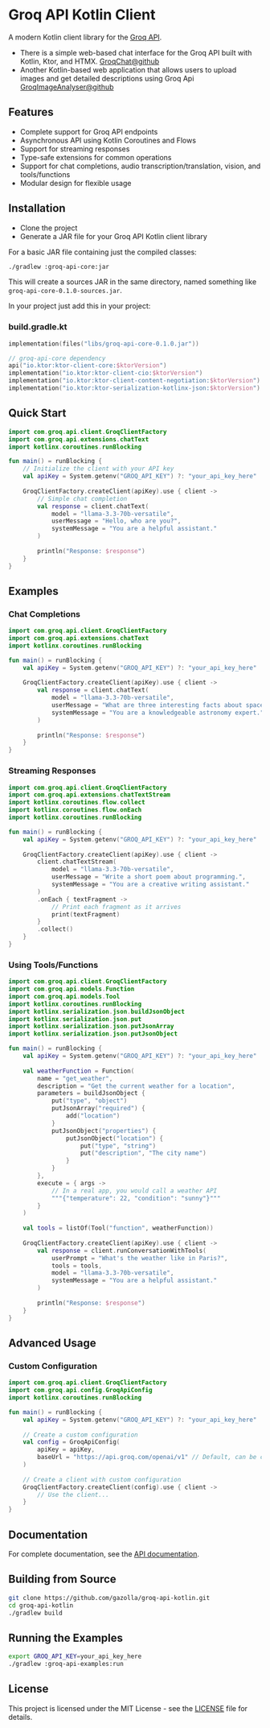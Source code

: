 # Groq API Kotlin Client

A modern Kotlin client library for the [Groq API](https://console.groq.com/docs).

- There is a simple web-based chat interface for the Groq API built with Kotlin, Ktor, and HTMX. [GroqChat@github](https://github.com/gazolla/GroqChat)
- Another Kotlin-based web application that allows users to upload images and get detailed descriptions using Groq Api [GroqImageAnalyser@github](https://github.com/gazolla/GroqImageAnalyser)
## Features

- Complete support for Groq API endpoints
- Asynchronous API using Kotlin Coroutines and Flows
- Support for streaming responses
- Type-safe extensions for common operations
- Support for chat completions, audio transcription/translation, vision, and tools/functions
- Modular design for flexible usage

## Installation

- Clone the project
- Generate a JAR file for your Groq API Kotlin client library

For a basic JAR file containing just the compiled classes:
```bash
./gradlew :groq-api-core:jar
```

This will create a sources JAR in the same directory, named something like `groq-api-core-0.1.0-sources.jar`.

In your project just add this in your project:
### build.gradle.kt
```kotlin
implementation(files("libs/groq-api-core-0.1.0.jar"))

// groq-api-core dependency
api("io.ktor:ktor-client-core:$ktorVersion")
implementation("io.ktor:ktor-client-cio:$ktorVersion")
implementation("io.ktor:ktor-client-content-negotiation:$ktorVersion")
implementation("io.ktor:ktor-serialization-kotlinx-json:$ktorVersion")
```

## Quick Start

```kotlin
import com.groq.api.client.GroqClientFactory
import com.groq.api.extensions.chatText
import kotlinx.coroutines.runBlocking

fun main() = runBlocking {
    // Initialize the client with your API key
    val apiKey = System.getenv("GROQ_API_KEY") ?: "your_api_key_here"
    
    GroqClientFactory.createClient(apiKey).use { client ->
        // Simple chat completion
        val response = client.chatText(
            model = "llama-3.3-70b-versatile",
            userMessage = "Hello, who are you?",
            systemMessage = "You are a helpful assistant."
        )
        
        println("Response: $response")
    }
}
```

## Examples

### Chat Completions

```kotlin
import com.groq.api.client.GroqClientFactory
import com.groq.api.extensions.chatText
import kotlinx.coroutines.runBlocking

fun main() = runBlocking {
    val apiKey = System.getenv("GROQ_API_KEY") ?: "your_api_key_here"
    
    GroqClientFactory.createClient(apiKey).use { client ->
        val response = client.chatText(
            model = "llama-3.3-70b-versatile",
            userMessage = "What are three interesting facts about space?",
            systemMessage = "You are a knowledgeable astronomy expert."
        )
        
        println("Response: $response")
    }
}
```

### Streaming Responses

```kotlin
import com.groq.api.client.GroqClientFactory
import com.groq.api.extensions.chatTextStream
import kotlinx.coroutines.flow.collect
import kotlinx.coroutines.flow.onEach
import kotlinx.coroutines.runBlocking

fun main() = runBlocking {
    val apiKey = System.getenv("GROQ_API_KEY") ?: "your_api_key_here"
    
    GroqClientFactory.createClient(apiKey).use { client ->
        client.chatTextStream(
            model = "llama-3.3-70b-versatile",
            userMessage = "Write a short poem about programming.",
            systemMessage = "You are a creative writing assistant."
        )
        .onEach { textFragment ->
            // Print each fragment as it arrives
            print(textFragment)
        }
        .collect()
    }
}
```

### Using Tools/Functions

```kotlin
import com.groq.api.client.GroqClientFactory
import com.groq.api.models.Function
import com.groq.api.models.Tool
import kotlinx.coroutines.runBlocking
import kotlinx.serialization.json.buildJsonObject
import kotlinx.serialization.json.put
import kotlinx.serialization.json.putJsonArray
import kotlinx.serialization.json.putJsonObject

fun main() = runBlocking {
    val apiKey = System.getenv("GROQ_API_KEY") ?: "your_api_key_here"
    
    val weatherFunction = Function(
        name = "get_weather",
        description = "Get the current weather for a location",
        parameters = buildJsonObject {
            put("type", "object")
            putJsonArray("required") {
                add("location")
            }
            putJsonObject("properties") {
                putJsonObject("location") {
                    put("type", "string")
                    put("description", "The city name")
                }
            }
        },
        execute = { args ->
            // In a real app, you would call a weather API
            """{"temperature": 22, "condition": "sunny"}"""
        }
    )
    
    val tools = listOf(Tool("function", weatherFunction))
    
    GroqClientFactory.createClient(apiKey).use { client ->
        val response = client.runConversationWithTools(
            userPrompt = "What's the weather like in Paris?",
            tools = tools,
            model = "llama-3.3-70b-versatile",
            systemMessage = "You are a helpful assistant."
        )
        
        println("Response: $response")
    }
}
```

## Advanced Usage

### Custom Configuration

```kotlin
import com.groq.api.client.GroqClientFactory
import com.groq.api.config.GroqApiConfig
import kotlinx.coroutines.runBlocking

fun main() = runBlocking {
    val apiKey = System.getenv("GROQ_API_KEY") ?: "your_api_key_here"
    
    // Create a custom configuration
    val config = GroqApiConfig(
        apiKey = apiKey,
        baseUrl = "https://api.groq.com/openai/v1" // Default, can be changed for testing
    )
    
    // Create a client with custom configuration
    GroqClientFactory.createClient(config).use { client ->
        // Use the client...
    }
}
```

## Documentation

For complete documentation, see the [API documentation](HOWTOUSE.md).

## Building from Source

```bash
git clone https://github.com/gazolla/groq-api-kotlin.git
cd groq-api-kotlin
./gradlew build
```

## Running the Examples

```bash
export GROQ_API_KEY=your_api_key_here
./gradlew :groq-api-examples:run
```

## License

This project is licensed under the MIT License - see the [LICENSE](LICENSE) file for details.